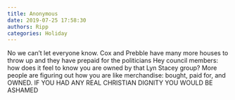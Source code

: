 ```yaml
---
title: Anonymous
date: 2019-07-25 17:58:30
authors: Ripp
categories: Holiday
---
```


 No we can’t let everyone know.  Cox and Prebble have many more houses to throw up and they have prepaid for the politicians
Hey council members: how does it feel to know you are owned by that Lyn Stacey group?
More people are figuring out how you are like merchandise:  bought, paid for, and OWNED.
IF YOU HAD ANY REAL  CHRISTIAN DIGNITY YOU WOULD BE ASHAMED